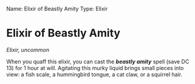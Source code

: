 Name: Elixir of Beastly Amity
Type: Elixir

# Elixir of Beastly Amity
_Elixir, uncommon_

When you quaff this elixir, you can cast the **_beastly amity_** spell (save DC 13) for 1 hour at will. Agitating this murky liquid brings small pieces into view: a fish scale, a hummingbird tongue, a cat claw, or a squirrel hair.